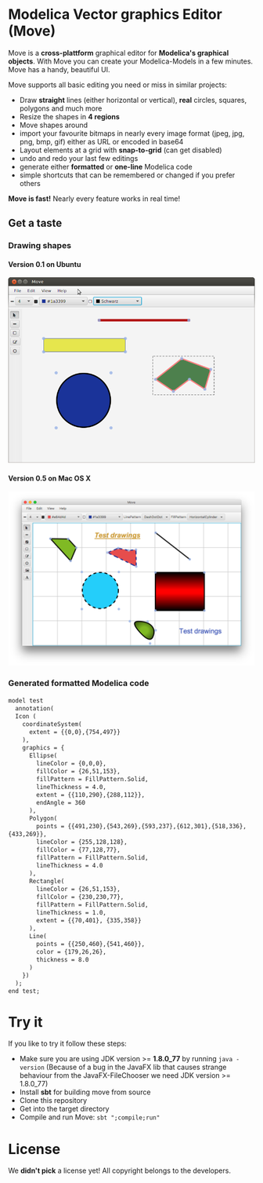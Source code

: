 # Modelica Vector graphics Editor (Move)

Move is a __cross-plattform__ graphical editor for __Modelica's graphical objects__. With Move you can create your Modelica-Models in a few minutes. Move has a handy, beautiful UI.

Move supports all basic editing you need or miss in similar projects:
- Draw __straight__ lines (either horizontal or vertical),  __real__ circles, squares, polygons and much more
- Resize the shapes in __4 regions__
- Move shapes around
- import your favourite bitmaps in nearly every image format (jpeg, jpg, png, bmp, gif) either as URL or encoded in base64
- Layout elements at a grid with __snap-to-grid__ (can get disabled)
- undo and redo your last few editings
- generate either __formatted__ or __one-line__ Modelica code
- simple shortcuts that can be remembered or changed if you prefer others

__Move is fast!__ Nearly every feature works in real time!

## Get a taste
### Drawing shapes
#### Version 0.1 on Ubuntu
![Example drawings v0.1](doc/move-v0.1.png)

#### Version 0.5 on Mac OS X
![Example drawings v0.2](doc/move-v0.5.png)

### Generated formatted Modelica code
``` modelica
model test
  annotation(
  Icon (
    coordinateSystem(
      extent = {{0,0},{754,497}}
    ),
    graphics = {
      Ellipse(
        lineColor = {0,0,0},
        fillColor = {26,51,153},
        fillPattern = FillPattern.Solid,
        lineThickness = 4.0,
        extent = {{110,290},{288,112}},
        endAngle = 360
      ),
      Polygon(
        points = {{491,230},{543,269},{593,237},{612,301},{518,336},{433,269}},
        lineColor = {255,128,128},
        fillColor = {77,128,77},
        fillPattern = FillPattern.Solid,
        lineThickness = 4.0
      ),
      Rectangle(
        lineColor = {26,51,153},
        fillColor = {230,230,77},
        fillPattern = FillPattern.Solid,
        lineThickness = 1.0,
        extent = {{70,401}, {335,358}}
      ),
      Line(
        points = {{250,460},{541,460}},
        color = {179,26,26},
        thickness = 8.0
      )
    })
  );
end test;
```

# Try it
If you like to try it follow these steps:
- Make sure you are using JDK version >= __1.8.0_77__ by running ```java -version```
(Because of a bug in the JavaFX lib that causes strange
  behaviour from the JavaFX-FileChooser we need JDK version >= 1.8.0_77)
- Install __sbt__ for building move from source
- Clone this repository
- Get into the target directory
- Compile and run Move: ```sbt ";compile;run"```

# License
We __didn't pick__ a license yet! All copyright belongs to the developers.
